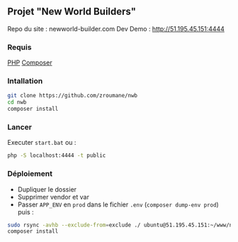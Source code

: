 ## Projet "New World Builders"

Repo du site : newworld-builder.com
Dev Demo : http://51.195.45.151:4444

### Requis
[PHP](https://www.php.net/downloads)
[Composer](https://getcomposer.org/download/)

### Intallation
```bash
git clone https://github.com/zroumane/nwb
cd nwb
composer install
```

### Lancer
Executer `start.bat` ou :
```bash
php -S localhost:4444 -t public
```

### Déploiement
 - Dupliquer le dossier
 - Supprimer vendor et var  
 - Passer `APP_ENV` en `prod` dans le fichier `.env` (`composer dump-env prod`) puis :
```bash
sudo rsync -avhb --exclude-from=exclude ./ ubuntu@51.195.45.151:~/www/nwb-syf
composer install
```
